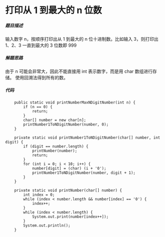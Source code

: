 打印从 1 到最大的 n 位数
====

##### 题目描述   
输入数字 n，按顺序打印出从 1 到最大的 n 位十进制数。比如输入 3，则打印出 1、2、3 一直到最大的 3 位数即 999

##### 解题思路
由于 n 可能会非常大，因此不能直接用 int 表示数字，而是用 char 数组进行存储。
使用回溯法得到所有的数。
##### 代码
```
    public static void printNumberMaxNDigitNumber(int n) {
        if (n == 0) {
            return;
        }
        char[] number = new char[n];
        printNumber1ToNDigitNumber(number, 0);
    }

    private static void printNumber1ToNDigitNumber(char[] number, int digit) {
        if (digit == number.length) {
            printNumber(number);
            return;
        }
        for (int i = 0; i < 10; i++) {
            number[digit] = (char) (i + '0');
            printNumber1ToNDigitNumber(number, digit + 1);
        }
    }

    private static void printNumber(char[] number) {
        int index = 0;
        while (index < number.length && number[index] == '0') {
            index++;
        }
        while (index < number.length) {
            System.out.print(number[index++]);
        }
        System.out.println();
    }
```
